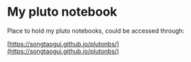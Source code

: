 # My pluto notebook

Place to hold my pluto notebooks, could be accessed through:

[https://songtaogui.github.io/plutonbs/](https://songtaogui.github.io/plutonbs/)
